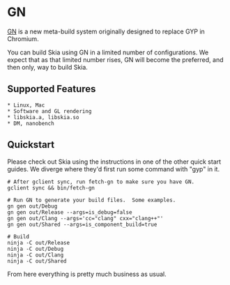 GN
=====

[GN](https://chromium.googlesource.com/chromium/src/tools/gn/)
is a new meta-build system originally designed to replace GYP in Chromium.

You can build Skia using GN in a limited number of configurations.  We expect
that as that limited number rises, GN will become the preferred, and then only,
way to build Skia.

Supported Features
----------

    * Linux, Mac
    * Software and GL rendering
    * libskia.a, libskia.so
    * DM, nanobench

Quickstart
----------

Please check out Skia using the instructions in one of the other quick start
guides.  We diverge where they'd first run some command with "gyp" in it.

<!--?prettify lang=sh?-->

    # After gclient sync, run fetch-gn to make sure you have GN.
    gclient sync && bin/fetch-gn

    # Run GN to generate your build files.  Some examples.
    gn gen out/Debug
    gn gen out/Release --args=is_debug=false
    gn gen out/Clang --args='cc="clang" cxx="clang++"'
    gn gen out/Shared --args=is_component_build=true

    # Build
    ninja -C out/Release
    ninja -C out/Debug
    ninja -C out/Clang
    ninja -C out/Shared

From here everything is pretty much business as usual.
